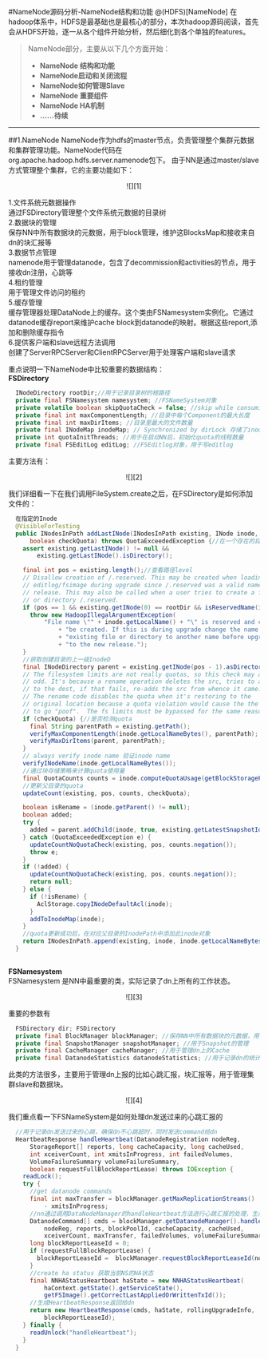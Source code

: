 #NameNode源码分析-NameNode结构和功能
@(HDFS)[NameNode]
在hadoop体系中，HDFS是最基础也是最核心的部分，本次hadoop源码阅读，首先会从HDFS开始，逐一从各个组件开始分析，然后细化到各个单独的features。
>NameNode部分，主要从以下几个方面开始：
> - **NameNode 结构和功能**
> - **NameNode启动和关闭流程**
> - **NameNode如何管理Slave**
> - **NameNode 重要组件**
> - **NameNode HA机制**
> -  **......待续**

-------
##1.NameNode
NameNode作为hdfs的master节点，负责管理整个集群元数据和集群管理功能。NameNode代码在org.apache.hadoop.hdfs.server.namenode包下。
由于NN是通过master/slave方式管理整个集群，它的主要功能如下：
<center>![][1]</center>


1.文件系统元数据操作  
通过FSDirectory管理整个文件系统元数据的目录树  
2.数据块的管理  
保存NN中所有数据块的元数据，用于block管理，维护这BlocksMap和接收来自dn的块汇报等  
3.数据节点管理  
namenode用于管理datanode，包含了decommission和activities的节点，用于接收dn注册，心跳等  
4.租约管理  
	用于管理文件访问的租约  
5.缓存管理  
缓存管理器处理DataNode上的缓存。这个类由FSNamesystem实例化。它通过datanode缓存report来维护cache block到datanode的映射。根据这些report,添加和删除缓存指令  
6.提供客户端和slave远程方法调用  
	创建了ServerRPCServer和ClientRPCServer用于处理客户端和slave请求  

重点说明一下NameNode中比较重要的数据结构：  
**FSDirectory**
```java
  INodeDirectory rootDir;//用于记录目录树的根路径
  private final FSNamesystem namesystem; //FSNameSystem对象
  private volatile boolean skipQuotaCheck = false; //skip while consuming edits 是否跳过quota检测
  private final int maxComponentLength; //目录中每个Component的最大长度
  private final int maxDirItems; //目录里最大的文件数量
  private final INodeMap inodeMap; // Synchronized by dirLock 存储了inodeid和Inode的对应关系
  private int quotaInitThreads; //用于在启动NN后，初始化quota的线程数量
  private final FSEditLog editLog; //FSEditlog对象，用于写editlog
```
主要方法有：
<center>![][2]</center>

我们详细看一下在我们调用FileSystem.create之后，在FSDirectory是如何添加文件的：    
```java
  在指定的Inode
  @VisibleForTesting
  public INodesInPath addLastINode(INodesInPath existing, INode inode,
      boolean checkQuota) throws QuotaExceededException {//在一个存在的目录下边创建文件
    assert existing.getLastINode() != null &&
        existing.getLastINode().isDirectory();

    final int pos = existing.length();//查看路径level
    // Disallow creation of /.reserved. This may be created when loading
    // editlog/fsimage during upgrade since /.reserved was a valid name in older
    // release. This may also be called when a user tries to create a file
    // or directory /.reserved.
    if (pos == 1 && existing.getINode(0) == rootDir && isReservedName(inode)) {
      throw new HadoopIllegalArgumentException(
          "File name \"" + inode.getLocalName() + "\" is reserved and cannot "
              + "be created. If this is during upgrade change the name of the "
              + "existing file or directory to another name before upgrading "
              + "to the new release.");
    }
    //获取创建目录的上一级InodeD
    final INodeDirectory parent = existing.getINode(pos - 1).asDirectory();
    // The filesystem limits are not really quotas, so this check may appear
    // odd. It's because a rename operation deletes the src, tries to add
    // to the dest, if that fails, re-adds the src from whence it came.
    // The rename code disables the quota when it's restoring to the
    // original location because a quota violation would cause the the item
    // to go "poof".  The fs limits must be bypassed for the same reason.
    if (checkQuota) {//是否检测quota
      final String parentPath = existing.getPath();
      verifyMaxComponentLength(inode.getLocalNameBytes(), parentPath);
      verifyMaxDirItems(parent, parentPath);
    }
    // always verify inode name 验证inode name
    verifyINodeName(inode.getLocalNameBytes());
    //通过块存储策略来计算quota使用量
    final QuotaCounts counts = inode.computeQuotaUsage(getBlockStoragePolicySuite());
    //更新父目录的quota
    updateCount(existing, pos, counts, checkQuota);

    boolean isRename = (inode.getParent() != null);
    boolean added;
    try {
      added = parent.addChild(inode, true, existing.getLatestSnapshotId());
    } catch (QuotaExceededException e) {
      updateCountNoQuotaCheck(existing, pos, counts.negation());
      throw e;
    }
    if (!added) {
      updateCountNoQuotaCheck(existing, pos, counts.negation());
      return null;
    } else {
      if (!isRename) {
        AclStorage.copyINodeDefaultAcl(inode);
      }
      addToInodeMap(inode);
    }
    //quota更新成功后，在对应父目录的InodePath中添加此inode对象
    return INodesInPath.append(existing, inode, inode.getLocalNameBytes());
  }
  
```

**FSNamesystem**  
FSNamesystem 是NN中最重要的类，实际记录了dn上所有的工作状态。
<center>![][3]</center>  

重要的参数有  

```java
  FSDirectory dir; FSDirectory
  private final BlockManager blockManager; //保存NN中所有数据块的元数据，用于block管理，维护这BlocksMap和接收来自dn的块汇报等
  private final SnapshotManager snapshotManager; //用于Snapshot的管理
  private final CacheManager cacheManager; //用于管理dn上的Cache
  private final DatanodeStatistics datanodeStatistics; //用于记录dn的统计信息，例如心跳汇报等
```
此类的方法很多，主要用于管理dn上报的比如心跳汇报，块汇报等，用于管理集群slave和数据块。
<center>![][4]</center>

我们重点看一下FSNameSystem是如何处理dn发送过来的心跳汇报的
```java
  //用于记录dn发送过来的心跳，确保dn不心跳超时，同时发送command给dn
  HeartbeatResponse handleHeartbeat(DatanodeRegistration nodeReg,
      StorageReport[] reports, long cacheCapacity, long cacheUsed,
      int xceiverCount, int xmitsInProgress, int failedVolumes,
      VolumeFailureSummary volumeFailureSummary,
      boolean requestFullBlockReportLease) throws IOException {
    readLock();
    try {
      //get datanode commands
      final int maxTransfer = blockManager.getMaxReplicationStreams()
          - xmitsInProgress;
      //nn通过调用DataNodeManager的handleHeartbeat方法进行心跳汇报的处理，生成一组需要被dn执行的cmds命令
      DatanodeCommand[] cmds = blockManager.getDatanodeManager().handleHeartbeat(
          nodeReg, reports, blockPoolId, cacheCapacity, cacheUsed,
          xceiverCount, maxTransfer, failedVolumes, volumeFailureSummary);
      long blockReportLeaseId = 0;
      if (requestFullBlockReportLease) {
        blockReportLeaseId =  blockManager.requestBlockReportLeaseId(nodeReg);
      }
      //create ha status 获取当前NS的HA状态
      final NNHAStatusHeartbeat haState = new NNHAStatusHeartbeat(
          haContext.getState().getServiceState(),
          getFSImage().getCorrectLastAppliedOrWrittenTxId());
      //生成HeartbeatResponse返回给dn
      return new HeartbeatResponse(cmds, haState, rollingUpgradeInfo,
          blockReportLeaseId);
    } finally {
      readUnlock("handleHeartbeat");
    }
  }
```

[1]: resources/namenode1.png
[2]: resources/fsdirectory.png
[3]: resources/fsnamesystem1.png
[4]: resources/fsnamesystem2.png